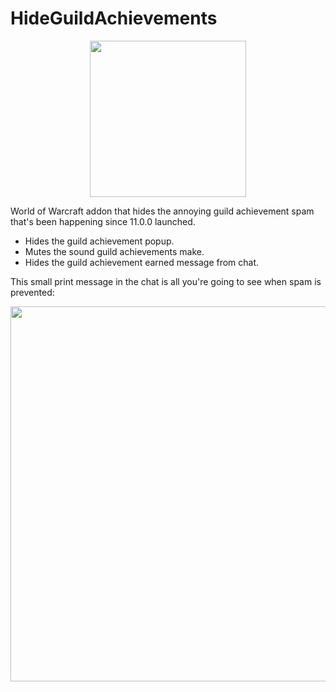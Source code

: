 # HideGuildAchievements

<p align="center">
  <img width="250" height="250" src="https://github.com/user-attachments/assets/feea8b89-6f83-4cc1-8846-0c1377ccb476">
</p>

World of Warcraft addon that hides the annoying guild achievement spam that's been happening since 11.0.0 launched.

- Hides the guild achievement popup.
- Mutes the sound guild achievements make.
- Hides the guild achievement earned message from chat.

This small print message in the chat is all you're going to see when spam is prevented:
<p align="center">
  <img width="600" height="auto" src="https://github.com/user-attachments/assets/d2e70e70-2006-4d78-a24e-6f284c7b05ff">
</p>
